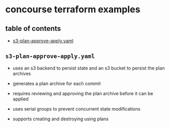 # concourse terraform examples

## table of contents

- [s3-plan-approve-apply.yaml](#s3-plan-approve-applyyaml)

## `s3-plan-approve-apply.yaml`

- uses an s3 backend to persist state and an s3 bucket to persist the plan archives

- generates a plan archive for each commit

- requires reviewing and approving the plan archive before it can be applied

- uses serial groups to prevent concurrent state modifications

- supports creating and destroying using plans

